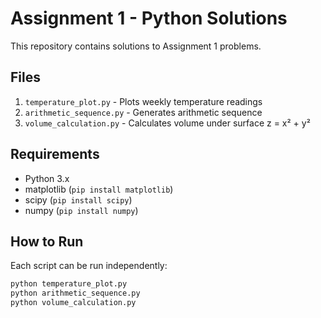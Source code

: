 
# Assignment 1 - Python Solutions

This repository contains solutions to Assignment 1 problems.

## Files

1. `temperature_plot.py` - Plots weekly temperature readings
2. `arithmetic_sequence.py` - Generates arithmetic sequence
3. `volume_calculation.py` - Calculates volume under surface z = x² + y²

## Requirements

- Python 3.x
- matplotlib (`pip install matplotlib`)
- scipy (`pip install scipy`)
- numpy (`pip install numpy`)

## How to Run

Each script can be run independently:
```bash
python temperature_plot.py
python arithmetic_sequence.py
python volume_calculation.py
